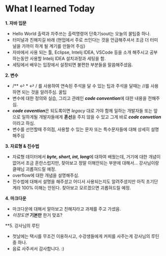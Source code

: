 # **What I learned Today**
**1. 자바 입문**
  * Hello World 출력과 자주쓰는 출력명령어 단축기sout는 오늘의 꿀팁중 하나.
  * 터미널과 친해지길 바래 (현업에서 주로 쓰인다는 것을 언급해주셔서 조금 더 터미널을 가까이 하게 될 계기를 만들어 주심)
  * 자바에서 사용 되는 툴, Eclipse, Intelij IDEA, VSCode 등을 소개 해주시고 공부하는동안 사용할 Intelij IDEA 설치과정과 세팅을 함.
  * 세팅에서 배우는 입장에서 설정되면 불편한 부분들을 말씀해주셨음.

**2. 변수**
  * /** ↩️ * ↩️ / 를 사용하여 연속된 주석을 달 수 있는 팁과 주석을 달때는 //를 사용하면 되는 것을 알려주심. 꿀팁
  * 변수에 대한 정의와 실습, 그리고 관례인 ***code convention***에 대한 내용을 전해주심. 
  * ***code covention***은 되도록이면 *legacy* 대로 가야 함께 일하는 개발자들 또는 앞으로 일하게될 개발자들에게 **혼선**을 주지 않을 수 있고 그게 바로 ***code convetion*** 이라고 하심.
  * 변수를 선언할때 주의점, 사용할 수 있는 문자 또는 특수문자들에 대해 상세히 설명해주심

**3. 자료형 & 진수법**
  * 자료형 데이터에서 ***byte, short, int, long***에 대하여 배웠는데, 거기에 대한 개념이 없어서 조금 혼란스럽지만, 찾아보고 정말  이해안되는 부분에 대해서... 강사님이랑 클매님 괴롭혀드릴 예정. 
  * overflow에 대한 개념을 설명해주심. 
  * 진수법에 대해서 설명을 해주셨고 어디서 사용되는지도 알려주셨지만 아직 초기단계라 100% 이해는 안된다. 찾아보고 모르겠으면 괴롭혀드릴 예정.
  
**4. 마크다운**
  * 마크다운에 대해서 알아보고 친해지라고 과제를 주고 가셨음.
  * *이정도면* **기본만** 한거 맞죠?
  
**5. 강사님의 루틴
  * 첫날에는 택시를 무조건 이용하시고, 수강생들에게 커피를 사주는게 강사님의 루틴중 하나.
  * 음료 사주셔서 감사합니다. :)
  
  
